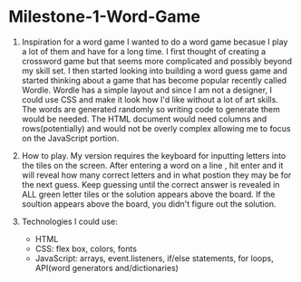 # Milestone-1-Word-Game

1) Inspiration for a word game
    I wanted to do a word game becasue I play a lot of them and have for a long time. I first thought of creating a crossword game but that seems more complicated and possibly beyond my skill set. I then started looking into building a word guess game and started thinking about a game that has become popular recently called Wordle. Wordle has a simple layout and since I am not a designer, I could use CSS and make it look how I'd like without a lot of art skills. The words are generated randomly so writing code to generate them would be needed. The HTML document would need columns and rows(potentially) and would not be overly complex allowing me to focus on the JavaScript portion.

2) How to play. 
    My version requires the keyboard for inputting letters into the tiles on the screen. After entering a word on a line , hit enter and it will reveal how many correct letters and in what postion they may be for the next guess. Keep guessing until the correct answer is revealed in ALL green letter tiles or the solution appears above the board. If the soultion appears above the board, you didn't figure out the solution.

    
3) Technologies I could use:
    - HTML
    - CSS: flex box, colors, fonts 
    - JavaScript: arrays, event.listeners, if/else statements, for loops, API(word generators and/dictionaries)